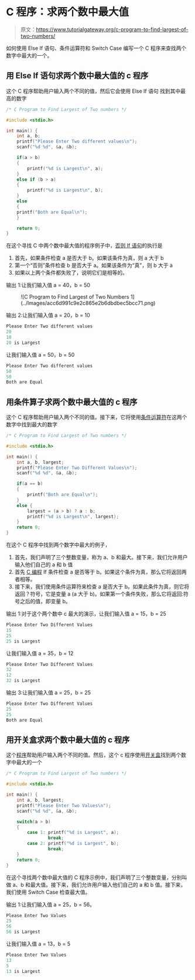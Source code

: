 # C 程序：求两个数中最大值

> 原文：<https://www.tutorialgateway.org/c-program-to-find-largest-of-two-numbers/>

如何使用 Else If 语句、条件运算符和 Switch Case 编写一个 C 程序来查找两个数字中最大的一个。

## 用 Else If 语句求两个数中最大值的 c 程序

这个 C 程序帮助用户输入两个不同的值，然后它会使用 Else If 语句 找到其中最高的数字

```c
/* C Program to Find Largest of Two numbers */ 

#include <stdio.h>  

int main() {  
    int a, b;  
    printf("Please Enter Two different values\n");  
    scanf("%d %d", &a, &b);  

    if(a > b) 
    {
        printf("%d is Largest\n", a);          
    } 
    else if (b > a)
    { 
        printf("%d is Largest\n", b);  
    } 
    else 
    {
	printf("Both are Equal\n");
    }

    return 0;  
}
```

在这个寻找 C 中两个数中最大值的程序例子中，[否则 If 语句](https://www.tutorialgateway.org/else-if-statement-in-c/ "Else If Statement in C")的执行是

1.  首先，如果条件检查 a 是否大于 b。如果该条件为真，则 a 大于 b
2.  第一个“否则”条件检查 b 是否大于 a。如果该条件为“真”，则 b 大于 a
3.  如果以上两个条件都失败了，说明它们是相等的。

输出 1:让我们输入值 a = 40，b = 50

<figure class="wp-block-image">![C Program to Find Largest of Two Numbers 1](../Images/acc6d991c9e2c865e2b6dbdbec5bcc71.png)</figure>

输出 2:让我们输入值 a = 20，b = 10

```c
Please Enter Two different values
20
10
20 is Largest
```

让我们输入值 a = 50，b = 50

```c
Please Enter Two different values
50
50
Both are Equal
```

## 用条件算子求两个数中最大值的 c 程序

这个 C 程序帮助用户输入两个不同的值。接下来，它将使用[条件运算符](https://www.tutorialgateway.org/conditional-operator-in-c/ "CONDITIONAL OPERATOR IN C")在这两个数字中找到最大的数字

```c
/* C Program to Find Largest of Two numbers */ 

#include <stdio.h>  

int main() {  
    int a, b, largest;
    printf("Please Enter Two Different Values\n");  
    scanf("%d %d", &a, &b);  

    if(a == b)
    {
        printf("Both are Equal\n");
    }
    else { 
        largest = (a > b) ? a : b;
        printf("%d is Largest\n", largest);
    }
    return 0;  
}
```

在这个 C 程序中找到两个数字中最大的例子，

1.  首先，我们声明了三个整数变量，称为 a、b 和最大。接下来，我们允许用户输入他们自己的 a 和 b 值
2.  首先 [C 编程](https://www.tutorialgateway.org/c-programming/) If 条件检查 a 是否等于 b。如果这个条件为真，那么它将返回两者相等。
3.  接下来，我们使用条件运算符来检查 a 是否大于 b。如果此条件为真，则它将返回？符号，它是变量 a (a 大于 b)。如果第一个条件失败，那么它将返回:符号之后的值，即变量 b。

输出 1:对于这个两个数中 c 最大的演示，让我们输入值 a = 15，b = 25

```c
Please Enter Two Different Values
15
25
25 is Largest
```

让我们输入值 a = 35，b = 12

```c
Please Enter Two Different Values
32
12
32 is Largest
```

输出 3:让我们输入值 a = 25，b = 25

```c
Please Enter Two Different Values
25
25
Both are Equal
```

## 用开关盒求两个数中最大值的 c 程序

这个[程序](https://www.tutorialgateway.org/c-programming-examples/)帮助用户输入两个不同的值。然后，这个 c 程序使用[开关盒](https://www.tutorialgateway.org/switch-case-in-c/)找到两个数字中最大的一个

```c
/* C Program to Find Largest of Two numbers */ 

#include <stdio.h>  

int main() {  
    int a, b, largest;
    printf("Please Enter Two Values\n");  
    scanf("%d %d", &a, &b);  

    switch(a > b) 
    {     
        case 1: printf("%d is Largest", a);  
                break;  
        case 2: printf("%d is Largest", b);  
                break;  
    }  
    return 0;  
}
```

在这个寻找两个数中最大值的 C 程序示例中，我们声明了三个整数变量，分别叫做 a、b 和最大值。接下来，我们允许用户输入他们自己的 a 和 b 值。接下来，我们使用 Switch Case 检查最大值。

输出 1:让我们输入值 a = 25，b = 56。

```c
Please Enter Two Values
25
56
56 is Largest
```

让我们输入值 a = 13，b = 5

```c
Please Enter Two Values
13
5
13 is Largest
```